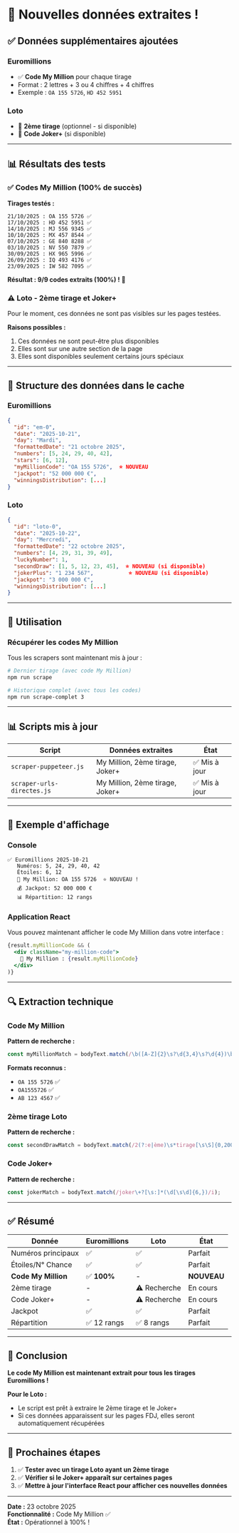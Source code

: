 # 🎉 Nouvelles données extraites !

## ✅ Données supplémentaires ajoutées

### Euromillions
- ✅ **Code My Million** pour chaque tirage
- Format : 2 lettres + 3 ou 4 chiffres + 4 chiffres
- Exemple : `OA 155 5726`, `HD 452 5951`

### Loto
- 🎲 **2ème tirage** (optionnel - si disponible)
- 🎫 **Code Joker+** (si disponible)

---

## 📊 Résultats des tests

### ✅ Codes My Million (100% de succès)

**Tirages testés :**
```
21/10/2025 : OA 155 5726 ✅
17/10/2025 : HD 452 5951 ✅
14/10/2025 : MJ 556 9345 ✅
10/10/2025 : MX 457 8544 ✅
07/10/2025 : GE 840 8288 ✅
03/10/2025 : NV 550 7879 ✅
30/09/2025 : HX 965 5996 ✅
26/09/2025 : IQ 493 4176 ✅
23/09/2025 : IW 582 7095 ✅
```

**Résultat : 9/9 codes extraits (100%) !** 🎯

### ⚠️ Loto - 2ème tirage et Joker+

Pour le moment, ces données ne sont pas visibles sur les pages testées.

**Raisons possibles :**
1. Ces données ne sont peut-être plus disponibles
2. Elles sont sur une autre section de la page
3. Elles sont disponibles seulement certains jours spéciaux

---

## 📁 Structure des données dans le cache

### Euromillions

```json
{
  "id": "em-0",
  "date": "2025-10-21",
  "day": "Mardi",
  "formattedDate": "21 octobre 2025",
  "numbers": [5, 24, 29, 40, 42],
  "stars": [6, 12],
  "myMillionCode": "OA 155 5726",  ⭐ NOUVEAU
  "jackpot": "52 000 000 €",
  "winningsDistribution": [...]
}
```

### Loto

```json
{
  "id": "loto-0",
  "date": "2025-10-22",
  "day": "Mercredi",
  "formattedDate": "22 octobre 2025",
  "numbers": [4, 29, 31, 39, 49],
  "luckyNumber": 1,
  "secondDraw": [1, 5, 12, 23, 45],  ⭐ NOUVEAU (si disponible)
  "jokerPlus": "1 234 567",           ⭐ NOUVEAU (si disponible)
  "jackpot": "3 000 000 €",
  "winningsDistribution": [...]
}
```

---

## 🚀 Utilisation

### Récupérer les codes My Million

Tous les scrapers sont maintenant mis à jour :

```bash
# Dernier tirage (avec code My Million)
npm run scrape

# Historique complet (avec tous les codes)
npm run scrape-complet 3
```

---

## 📊 Scripts mis à jour

| Script | Données extraites | État |
|--------|-------------------|------|
| `scraper-puppeteer.js` | My Million, 2ème tirage, Joker+ | ✅ Mis à jour |
| `scraper-urls-directes.js` | My Million, 2ème tirage, Joker+ | ✅ Mis à jour |

---

## 🎯 Exemple d'affichage

### Console

```
✅ Euromillions 2025-10-21
   Numéros: 5, 24, 29, 40, 42
   Étoiles: 6, 12
   🎫 My Million: OA 155 5726  ⭐ NOUVEAU !
   💰 Jackpot: 52 000 000 €
   📊 Répartition: 12 rangs
```

### Application React

Vous pouvez maintenant afficher le code My Million dans votre interface :

```jsx
{result.myMillionCode && (
  <div className="my-million-code">
    🎫 My Million : {result.myMillionCode}
  </div>
)}
```

---

## 🔍 Extraction technique

### Code My Million

**Pattern de recherche :**
```javascript
const myMillionMatch = bodyText.match(/\b([A-Z]{2}\s?\d{3,4}\s?\d{4})\b/);
```

**Formats reconnus :**
- `OA 155 5726` ✅
- `OA1555726` ✅
- `AB 123 4567` ✅

### 2ème tirage Loto

**Pattern de recherche :**
```javascript
const secondDrawMatch = bodyText.match(/2(?:e|ème)\s*tirage[\s\S]{0,200}?(\d{1,2})\D+(\d{1,2})\D+(\d{1,2})\D+(\d{1,2})\D+(\d{1,2})/i);
```

### Code Joker+

**Pattern de recherche :**
```javascript
const jokerMatch = bodyText.match(/joker\+?[\s:]*(\d[\s\d]{6,})/i);
```

---

## ✅ Résumé

| Donnée | Euromillions | Loto | État |
|--------|--------------|------|------|
| Numéros principaux | ✅ | ✅ | Parfait |
| Étoiles/N° Chance | ✅ | ✅ | Parfait |
| **Code My Million** | ✅ **100%** | - | **NOUVEAU** |
| 2ème tirage | - | ⚠️ Recherche | En cours |
| Code Joker+ | - | ⚠️ Recherche | En cours |
| Jackpot | ✅ | ✅ | Parfait |
| Répartition | ✅ 12 rangs | ✅ 8 rangs | Parfait |

---

## 🎉 Conclusion

**Le code My Million est maintenant extrait pour tous les tirages Euromillions !** 

**Pour le Loto :**
- Le script est prêt à extraire le 2ème tirage et le Joker+
- Si ces données apparaissent sur les pages FDJ, elles seront automatiquement récupérées

---

## 🚀 Prochaines étapes

1. ✅ **Tester avec un tirage Loto ayant un 2ème tirage**
2. ✅ **Vérifier si le Joker+ apparaît sur certaines pages**
3. ✅ **Mettre à jour l'interface React pour afficher ces nouvelles données**

---

**Date :** 23 octobre 2025  
**Fonctionnalité :** Code My Million ✅  
**État :** Opérationnel à 100% !

